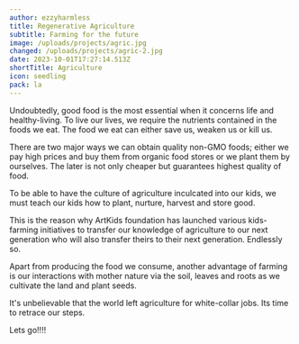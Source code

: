 ```yaml
---
author: ezzyharmless
title: Regenerative Agriculture
subtitle: Farming for the future
image: /uploads/projects/agric.jpg
changed: /uploads/projects/agric-2.jpg
date: 2023-10-01T17:27:14.513Z
shortTitle: Agriculture
icon: seedling
pack: la
---
```

Undoubtedly, good food is the most essential when it concerns life and healthy-living. To live our lives, we require the nutrients contained in the foods we eat. The food we eat can either save us, weaken us or kill us.

There are two major ways we can obtain quality non-GMO foods; either we pay high prices and buy them from organic food stores or we plant them by ourselves.
The later is not only cheaper but guarantees highest quality of food.

To be able to have the culture of agriculture inculcated into our kids, we must teach our kids how to plant, nurture, harvest and store good.

This is the reason why ArtKids foundation has launched various kids-farming initiatives to transfer our knowledge of agriculture to our next generation who will also transfer theirs to their next generation. Endlessly so.

Apart from producing the food we consume, another advantage of farming is our interactions with mother nature via the soil, leaves and roots as we cultivate the land and plant seeds.

It's unbelievable that the world left agriculture for white-collar jobs. Its time to retrace our steps.

Lets go!!!!